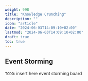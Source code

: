 ```yaml
---
weight: 998
title: "Knowledge Crunching"
description: ""
icon: "article"
date: "2024-06-03T14:09:10+02:00"
lastmod: "2024-06-03T14:09:10+02:00"
draft: true
toc: true
---
```


## Event Storming

`TODO`: insert here event storming board
